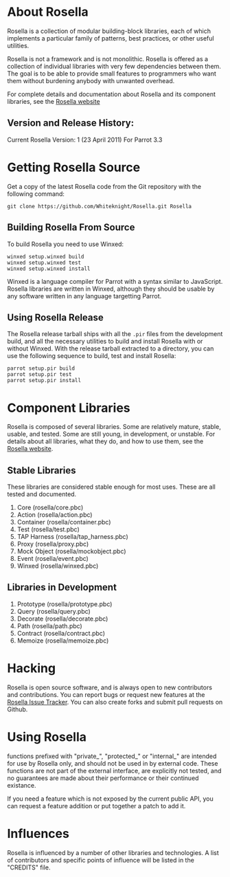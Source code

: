 # About Rosella

Rosella is a collection of modular building-block libraries, each of which
implements a particular family of patterns, best practices, or other useful
utilities.

Rosella is not a framework and is not monolithic. Rosella is offered as a
collection of individual libraries with very few dependencies between them.
The goal is to be able to provide small features to programmers who want them
without burdening anybody with unwanted overhead.

For complete details and documentation about Rosella and its component
libraries, see the [Rosella website][rosella_website]

[rosella_website]: http://whiteknight.github.com/Rosella

## Version and Release History:

Current Rosella Version: 1 (23 April 2011) For Parrot 3.3

# Getting Rosella Source

Get a copy of the latest Rosella code from the Git repository with the
following command:

    git clone https://github.com/Whiteknight/Rosella.git Rosella

## Building Rosella From Source

To build Rosella you need to use Winxed:

    winxed setup.winxed build
    winxed setup.winxed test
    winxed setup.winxed install

Winxed is a language compiler for Parrot with a syntax similar to JavaScript.
Rosella libraries are written in Winxed, although they should be usable by
any software written in any language targetting Parrot.

## Using Rosella Release

The Rosella release tarball ships with all the `.pir` files from the
development build, and all the necessary utilities to build and install
Rosella with or without Winxed. With the release tarball extracted to a
directory, you can use the following sequence to build, test and install
Rosella:

    parrot setup.pir build
    parrot setup.pir test
    parrot setup.pir install

# Component Libraries

Rosella is composed of several libraries. Some are relatively mature, stable,
usable, and tested. Some are still young, in development, or unstable. For
details about all libraries, what they do, and how to use them, see the
[Rosella website][rosella_website].

## Stable Libraries

These libraries are considered stable enough for most uses. These are all
tested and documented.

1. Core (rosella/core.pbc)
2. Action (rosella/action.pbc)
3. Container (rosella/container.pbc)
4. Test (rosella/test.pbc)
5. TAP Harness (rosella/tap_harness.pbc)
6. Proxy (rosella/proxy.pbc)
7. Mock Object (rosella/mockobject.pbc)
8. Event (rosella/event.pbc)
9. Winxed (rosella/winxed.pbc)

## Libraries in Development

1. Prototype (rosella/prototype.pbc)
2. Query (rosella/query.pbc)
3. Decorate (rosella/decorate.pbc)
4. Path (rosella/path.pbc)
5. Contract (rosella/contract.pbc)
6. Memoize (rosella/memoize.pbc)

# Hacking

Rosella is open source software, and is always open to new contributors and
contributions. You can report bugs or request new features at the
[Rosella Issue Tracker][issues]. You can also create forks and submit pull
requests on Github.

[issues]: https://github.com/Whiteknight/Rosella/issues

# Using Rosella

functions prefixed with "private_", "protected_" or "internal_" are intended
for use by Rosella only, and should not be used in by external code. These
functions are not part of the external interface, are explicitly not tested,
and no guarantees are made about their performance or their continued
existance.

If you need a feature which is not exposed by the current public API, you can
request a feature addition or put together a patch to add it.

# Influences

Rosella is influenced by a number of other libraries and technologies. A list
of contributors and specific points of influence will be listed in the
"CREDITS" file.


